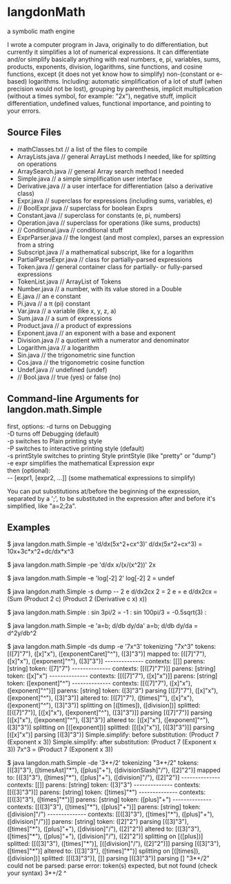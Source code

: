 langdonMath
===========

a symbolic math engine

I wrote a computer program in Java, originally to do differentiation, but currently it simplifies a lot of numerical expressions.
It can differentiate and/or simplify basically anything with real numbers, e, pi, variables, sums, products, exponents, division, logarithms, sine functions, and cosine functions, except (it does not yet know how to simplify) non-(constant or e-based) logarithms.
Including: automatic simplification of a lot of stuff (when precision would not be lost), grouping by parenthesis, implicit multiplication (without a times symbol, for example: "2x"), negative stuff, implicit differentiation, undefined values, functional importance, and pointing to your errors.


Source Files
------------

+ mathClasses.txt  // a list of the files to compile
+ ArrayLists.java  // general ArrayList methods I needed, like for splitting on operations
+ ArraySearch.java // general Array search method I needed
+ Simple.java      // a simple simplification user interface
+ Derivative.java  // a user interface for differentiation (also a derivative class)
+ Expr.java        // superclass for expressions (including sums, variables, e)
+ // BoolExpr.java    // superclass for boolean Exprs
+ Constant.java    // superclass for constants (e, pi, numbers)
+ Operation.java   // superclass for operations (like sums, products)
+ // Conditional.java // conditional stuff
+ ExprParser.java  // the longest (and most complex), parses an expression from a string
+ Subscript.java   // a mathematical subscript, like for a logarithm
+ PartialParseExpr.java // class for partially-parsed expressions
+ Token.java       // general container class for partially- or fully-parsed expressions
+ TokenList.java   // ArrayList of Tokens
+ Number.java      // a number, with its value stored in a Double
+ E.java           // an e constant
+ Pi.java          // a π (pi) constant
+ Var.java         // a variable (like x, y, z, a)
+ Sum.java         // a sum of expressions
+ Product.java     // a product of expressions
+ Exponent.java    // an exponent with a base and exponent
+ Division.java    // a quotient with a numerator and denominator
+ Logarithm.java   // a logarithm
+ Sin.java         // the trigonometric sine function
+ Cos.java         // the trigonometric cosine function
+ Undef.java       // undefined (undef)
+ // Bool.java        // true (yes) or false (no)


Command-line Arguments for langdon.math.Simple
----------------------------------------------

first, options:
-d       turns on Debugging  
-D       turns off Debugging (default)  
-p       switches to Plain printing style  
-P       switches to interactive printing style (default)  
-s printStyle  switches to printing Style printStyle (like "pretty" or "dump")  
-e expr  simplifies the mathematical Expression expr  
then (optional):  
-- \[expr1, [expr2, ...]] (some mathematical expressions to simplify)  

You can put substitutions at/before the beginning of the expression, separated by a ';', to be substituted in the expression after and before it's simplified, like "a=2;2a".


Examples
--------

$ java langdon.math.Simple -e 'd/dx(5x^2+cx^3)'
d/dx(5x^2+cx^3) = 10x+3c\*x^2+dc/dx*x^3

$ java langdon.math.Simple -pe 'd/dx x/(x/(x^2))'
2x

$ java langdon.math.Simple -e 'log[-2] 2'
log[-2] 2 = undef

$ java langdon.math.Simple -s dump -- 2 e d/dx2cx
2 = 2
e = e
d/dx2cx = (Sum (Product 2 c) (Product 2 (Derivative c x) x))

$ java langdon.math.Simple
: sin 3pi/2
= -1
: sin 100pi/3
= -0.5sqrt(3)
:

$ java langdon.math.Simple -e 'a=b; d/db dy/da'
a=b; d/db dy/da = d^2y/db^2

$ java langdon.math.Simple -ds dump -e '7x^3'
tokenizing "7x^3"
tokens:    [([7]"7"), ([x]"x"), ([exponentCaret]"^"), ([3]"3")]
mapped to: [([7]"7"), ([x]"x"), ([exponent]"^"), ([3]"3")]
\--------------
contexts: [[]]
parens:   [string]
token:    ([7]"7")
\--------------
contexts: [[([7]"7")]]
parens:   [string]
token:    ([x]"x")
\--------------
contexts: [[([7]"7"), ([x]"x")]]
parens:   [string]
token:    ([exponent]"^")
\--------------
contexts: [[([7]"7"), ([x]"x"), ([exponent]"^")]]
parens:   [string]
token:    ([3]"3")
parsing     [([7]"7"), ([x]"x"), ([exponent]"^"), ([3]"3")]
altered to: [([7]"7"), ([times]""), ([x]"x"), ([exponent]"^"), ([3]"3")]
splitting on [([times]), ([division])]
splitted: [[([7]"7")], [([x]"x"), ([exponent]"^"), ([3]"3")]]
parsing     [([7]"7")]
parsing     [([x]"x"), ([exponent]"^"), ([3]"3")]
altered to: [([x]"x"), ([exponent]"^"), ([3]"3")]
splitting on [([exponent])]
splitted: [[([x]"x")], [([3]"3")]]
parsing     [([x]"x")]
parsing     [([3]"3")]
Simple.simplify: before substitution: (Product 7 (Exponent x 3))
Simple.simplify: after substitution:  (Product 7 (Exponent x 3))
7x^3 = (Product 7 (Exponent x 3))

$ java langdon.math.Simple -de '3\*+/2'
tokenizing "3\*+/2"
tokens:    [([3]"3"), ([timesAst]"\*"), ([plus]"+"), ([divisionSlash]"/"), ([2]"2")]
mapped to: [([3]"3"), ([times]"\*"), ([plus]"+"), ([division]"/"), ([2]"2")]
\--------------
contexts: [[]]
parens:   [string]
token:    ([3]"3")
\--------------
contexts: [[([3]"3")]]
parens:   [string]
token:    ([times]"\*")
\--------------
contexts: [[([3]"3"), ([times]"\*")]]
parens:   [string]
token:    ([plus]"+")
\--------------
contexts: [[([3]"3"), ([times]"\*"), ([plus]"+")]]
parens:   [string]
token:    ([division]"/")
\--------------
contexts: [[([3]"3"), ([times]"\*"), ([plus]"+"), ([division]"/")]]
parens:   [string]
token:    ([2]"2")
parsing     [([3]"3"), ([times]"\*"), ([plus]"+"), ([division]"/"), ([2]"2")]
altered to: [([3]"3"), ([times]"\*"), ([plus]"+"), ([division]"/"), ([2]"2")]
splitting on [([plus])]
splitted: [[([3]"3"), ([times]"\*")], [([division]"/"), ([2]"2")]]
parsing     [([3]"3"), ([times]"\*")]
altered to: [([3]"3"), ([times]"\*")]
splitting on [([times]), ([division])]
splitted: [[([3]"3")], []]
parsing     [([3]"3")]
parsing     []
"3\*+/2" could not be parsed:
parse error: token(s) expected, but not found (check your syntax)
3*+/2
  ^
